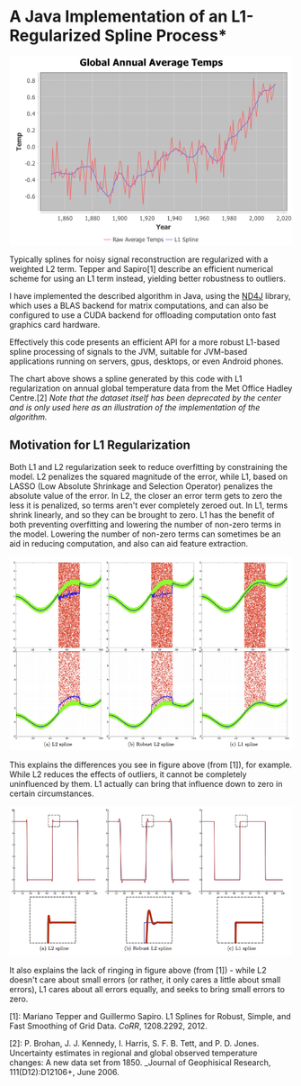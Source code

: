 # A Java Implementation of an L1-Regularized Spline Process*

![global temperature data](crutem3.png "L1 spline of annual temperates")

Typically splines for noisy signal reconstruction are regularized with
a weighted L2 term. Tepper and Sapiro[1] describe an efficient
numerical scheme for using an L1 term instead, yielding better
robustness to outliers.

I have implemented the described algorithm in Java, using the
[ND4J](https://nd4j.org/index.html) library, which uses a BLAS backend
for matrix computations, and can also be configured to use a CUDA
backend for offloading computation onto fast graphics card hardware.

Effectively this code presents an efficient API for a more robust
L1-based spline processing of signals to the JVM, suitable for
JVM-based applications running on servers, gpus, desktops, or even
Android phones.

The chart above shows a spline generated by this code with L1
regularization on annual global temperature data from the Met Office
Hadley Centre.[2] _Note that the dataset itself has been deprecated by
the center and is only used here as an illustration of the
implementation of the algorithm._

## Motivation for L1 Regularization

Both L1 and L2 regularization seek to reduce overfitting by
constraining the model. L2 penalizes the squared magnitude of the
error, while L1, based on LASSO (Low Absolute Shrinkage and Selection
Operator) penalizes the absolute value of the error. In L2, the closer
an error term gets to zero the less it is penalized, so terms aren't
ever completely zeroed out. In L1, terms shrink linearly, and so they
can be brought to zero. L1 has the benefit of both preventing
overfitting and lowering the number of non-zero terms in the
model. Lowering the number of non-zero terms can sometimes be an aid
in reducing computation, and also can aid feature extraction.

![uniform noise](uniform_noise.png "Uniform Noise Elimination")

This explains the differences you see in figure above (from [1]), for
example. While L2 reduces the effects of outliers, it cannot be
completely uninfluenced by them. L1 actually can bring that influence
down to zero in certain circumstances.

![ringing](ringing.png "Lack of Ringing")

It also explains the lack of ringing in figure above (from [1]) -
while L2 doesn't care about small errors (or rather, it only cares a
little about small errors), L1 cares about all errors equally, and
seeks to bring small errors to zero.

[1]: Mariano Tepper and Guillermo Sapiro. L1 Splines for Robust, Simple, and Fast Smoothing of Grid Data. _CoRR_, 1208.2292, 2012.

[2]: P. Brohan, J. J. Kennedy, I. Harris, S. F. B. Tett, and P. D. Jones. Uncertainty estimates in regional and global observed temperature changes: A new data set from 1850. _Journal of Geophisical Research, 111(D12):D12106+, June 2006.


